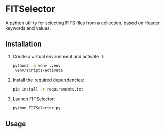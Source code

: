 # FITSelector
A python utility for selecting FITS files from a collection, based on Header keywords and values.

## Installation

1. Create a virtual environment and activate it:

   ```bash
   python3 -m venv .venv
   .venv/scripts/activate
   ```

2. Install the required dependencies:

   ```bash
   pip install -r requirements.txt
   ```

3. Launch FITSelector:

   ```bash
   python FITSelector.py
   ```

## Usage

